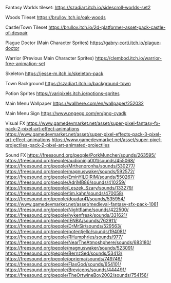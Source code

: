 Fantasy Worlds tileset:
https://szadiart.itch.io/sidescroll-worlds-set2

Woods Tileset
https://brullov.itch.io/oak-woods

Castle/Town Tileset
https://brullov.itch.io/2d-platformer-asset-pack-castle-of-despair

Plague Doctor (Main Character Sprites)
https://gabry-corti.itch.io/plague-doctor

Warrior (Previous Main Character Sprites)
https://clembod.itch.io/warrior-free-animation-set

Skeleton
https://jesse-m.itch.io/skeleton-pack

Town Background
https://szadiart.itch.io/background-town

Potion Sprites
https://varipixels.itch.io/potions-sprites

Main Menu Wallpaper
https://wallhere.com/en/wallpaper/252032

Main Menu Sign
https://www.pngegg.com/en/png-cyadk

Visual FX
https://www.gamedevmarket.net/asset/super-pixel-fantasy-fx-pack-2-pixel-art-effect-animations
https://www.gamedevmarket.net/asset/super-pixel-effects-pack-3-pixel-art-effect-animations
https://www.gamedevmarket.net/asset/super-pixel-projectiles-pack-2-pixel-art-animated-projectiles

Sound FX
https://freesound.org/people/PorkMuncher/sounds/263595/
https://freesound.org/people/audioninja001/sounds/455068/
https://freesound.org/people/Mrthenoronha/sounds/530277/
https://freesound.org/people/magnuswaker/sounds/592572/
https://freesound.org/people/EminYILDIRIM/sounds/550267/
https://freesound.org/people/AdriMB86/sounds/410259/
https://freesound.org/people/Leszek_Szary/sounds/133279/
https://freesound.org/people/tim.kahn/sounds/470058/
https://freesound.org/people/doudar41/sounds/535954/
https://www.gamedevmarket.net/asset/medieval-fantasy-sfx-pack-1061
https://freesound.org/people/Nightflame/sounds/422500/
https://freesound.org/people/hykenfreak/sounds/331621/
https://freesound.org/people/IENBA/sounds/762911/
https://freesound.org/people/DrMrSir/sounds/529563/
https://freesound.org/people/potentjello/sounds/194081/
https://freesound.org/people/RHumphries/sounds/977/
https://freesound.org/people/NearTheAtmoshphere/sounds/683180/
https://freesound.org/people/magnuswaker/sounds/523091/
https://freesound.org/people/BernzSed/sounds/53413/
https://freesound.org/people/opriema/sounds/749746/
https://freesound.org/people/FlaxGod/sounds/654101/
https://freesound.org/people/Breviceps/sounds/444491/
https://freesound.org/people/TheOrtwineBoy2002/sounds/754156/
